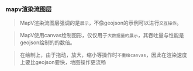 ### mapv渲染流图层

> MapV渲染流图层强调的是`展示`，不像geojson的示例可以进行`交互操作`。

> MapV使用canvas绘制图形，仅仅用于`大数据量的展示`，其吞吐量与性能是geojson绘制的的数倍。

> 在绘制上，由于拖动，放大，缩小等操作时`不重绘canvas`，因此在渲染速度上要比geojson要快，地图操作更流畅
